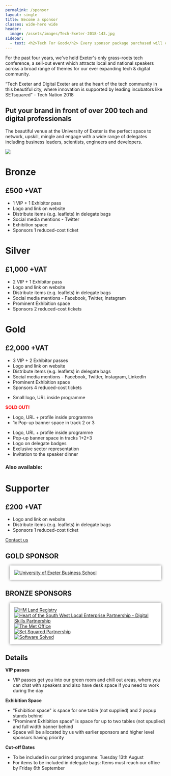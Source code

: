 ```yaml
---
permalink: /sponsor
layout: single
title: Become a sponsor
classes: wide-hero wide
header:
  image: /assets/images/Tech-Exeter-2018-143.jpg
sidebar:
  - text: <h2>Tech For Good</h2> Every sponsor package purchased will contribute additional tickets into our reduced-cost ticket pool, giving students and those from low-income households easier access to our conference.
---
```


For the past four years, we've held Exeter's only grass-roots tech conference, a sell-out event which attracts local and national speakers across a broad range of themes for our ever expanding tech &amp; digital community.

<div class="notice--info">
“Tech Exeter and Digital Exeter are at
the heart of the tech community in
this beautiful city, where innovation is
supported by leading incubators like
SETsquared” - Tech Nation 2018
</div>

## Put your brand in front of over 200 tech and digital professionals
The beautiful venue at the University of Exeter is the perfect space to network, upskill, mingle and  engage with a wide range of delegates including business leaders, scientists, engineers and developers. 

<img src="/assets/images/sponsor-2.jpg">


<div class="grid-3col no-h-gutter">

<div class="notice--warning bronze">
<h1 class="sold-out">Bronze</h1>
<h2 class="sold-out">£500 +VAT</h2>
  <ul>
    <li>1 VIP + 1 Exhibitor pass</li>
    <li>Logo and link on website</li>
    <li>Distribute items (e.g. leaflets) in delegate bags</li>
    <li>Social media mentions - Twitter</li>
    <li>Exhibition space</li>
    <li>Sponsors 1 reduced-cost ticket</li>
  </ul>
</div>
<div class="notice silver">
<h1>Silver</h1>
<h2>£1,000 +VAT</h2>
  <ul>
    <li>2 VIP + 1 Exhibitor pass</li>
    <li>Logo and link on website</li>
    <li>Distribute items (e.g. leaflets) in delegate bags</li>
    <li>Social media mentions - Facebook, Twitter, Instagram</li>
    <li>Prominent Exhibition space</li>
    <li>Sponsors 2 reduced-cost tickets</li>
  </ul>
</div>
<div class="notice--success gold">
<h1>Gold</h1>
<h2>£2,000 +VAT</h2>
  <ul>
    <li>3 VIP + 2 Exhibitor passes</li>
    <li>Logo and link on website</li>
    <li>Distribute items (e.g. leaflets) in delegate bags</li>
    <li>Social media mentions - Facebook, Twitter, Instagram, LinkedIn</li>
    <li>Prominent Exhibition space</li>
    <li>Sponsors 4 reduced-cost tickets</li>
  </ul>
</div>

<div class="notice--warning bronze">
  <ul>
    <li>Small logo, URL inside programme</li>
  </ul>
  <strong style="color:red;">SOLD OUT!</strong>
</div>

<div class="notice silver">
  <ul>
    <li class="strong">Logo, URL + profile inside programme</li>
    <li class="strong">1x Pop-up banner space in track 2 or 3</li>
  </ul>
</div>

<div class="notice--success gold">
  <ul>
    <li class="strong">Logo, URL + profile inside programme</li>
    <li class="strong">Pop-up banner space in tracks 1+2+3</li>
    <li class="strong">Logo on delegate badges</li>
    <li class="strong">Exclusive sector representation</li>
    <li class="strong">Invitation to the speaker dinner</li>
  </ul>
</div>

</div>

<h3>Also available:</h3>

<div class="grid-3col no-h-gutter no-collapse">

<div class="notice--warning">
<h1>Supporter</h1>
<h2>£200 +VAT</h2>
  <ul>
    <li>Logo and link on website</li>
    <li>Distribute items (e.g. leaflets) in delegate bags</li>
    <li>Sponsors 1 reduced-cost ticket</li>
  </ul>
</div>
</div>


<a href="/about#contact" class="btn btn--primary">Contact us</a> 

<h2 class="sponsor">GOLD SPONSOR</h2>

<div style="background:#fff; padding:1em; margin:1em;box-shadow: gray 0px 0px 8px;margin-bottom:1em;"  class="sponsor-flex">
  <div>
    <a href="http://business-school.exeter.ac.uk/study/masters/mba/" target="_blank" rel="noopener nofollow"><img src="/assets/images/sponsor-logos/sponsor_uoe_business.jpg" class="el-image" alt="University of Exeter Business School"/></a>
  </div>     
</div>

<h2 class="sponsor">BRONZE SPONSORS</h2>

<div style="background:#fff; padding:1em; margin:1em;box-shadow: gray 0px 0px 8px;margin-bottom:1em;"  class="sponsor-flex-3">
  <div>
    <a href="https://hmlandregistry.blog.gov.uk/tag/digital-data-and-technology/" target="_blank" rel="noopener nofollow"><img src="/assets/images/sponsor-logos/sponsor_hm_landregistry.jpg" class="el-image" alt="HM Land Registry"/></a>
  </div>
  <div>
    <a href="https://heartofswlep.co.uk/about-the-lep/strategies-and-priorities/digital-skills-partnership/" target="_blank" rel="noopener nofollow"><img src="/assets/images/sponsor-logos/sponsor_hotswlep_dsp.jpg" class="el-image" alt="Heart of the South West Local Enterprise Partnership - Digital Skills Partnership"/></a>
  </div>
  <div>
    <a href="https://www.informaticslab.co.uk/" target="_blank" rel="noopener nofollow"><img src="/assets/images/sponsor-logos/sponsor_metoffice.jpg" class="el-image" alt="The Met Office"/></a>
  </div>
  <div>
    <a href="https://setsquared.exeter.ac.uk/" target="_blank" rel="noopener nofollow"><img src="/assets/images/sponsor-logos/sponsor_setsquared.jpg" class="el-image" alt="Set Squared Partnership"/></a></div>
  <div>
    <a href="https://www.softwaresolved.com/" target="_blank" rel="noopener nofollow"><img src="/assets/images/sponsor-logos/sponsor_softwaresolved.jpg" class="el-image" alt="Software Solved"/></a>
  </div>
</div>

<h2>Details</h2>

<strong>VIP passes</strong>
* VIP passes get you into our green room and chill out areas, where you can chat with speakers and also have desk space if you need to work during the day

<strong>Exhibition Space</strong>

* "Exhibition space" is space for one table (not supplied) and 2 popup stands behind
* "Prominent Exhibition space" is space for up to two tables (not spuplied) and full width banner behind
* Space will be allocated by us with earlier sponsors and higher level sponsors having priority

<strong>Cut-off Dates</strong>

* To be included in our printed progamme: Tuesday 13th August
* For items to be included in delegate bags: Items must reach our office by Friday 6th September